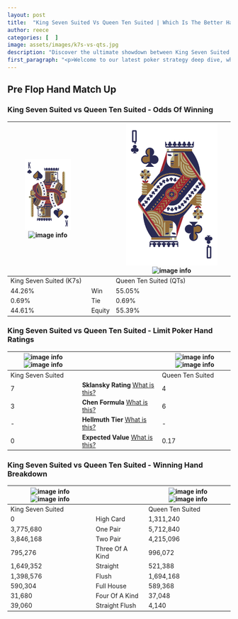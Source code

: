 ```yaml
---
layout: post
title:  "King Seven Suited Vs Queen Ten Suited | Which Is The Better Hand In Poker? A Complete Guide"
author: reece
categories: [  ]
image: assets/images/k7s-vs-qts.jpg
description: "Discover the ultimate showdown between King Seven Suited and Queen Ten Suited in poker! Uncover the odds, strategies, and scenarios where one hand triumphs over the other. Get ready to up your poker game with this thrilling analysis."
first_paragraph: "<p>Welcome to our latest poker strategy deep dive, where we're pitting two distinct hands against each other in a high-stakes showdown: King Seven Suited vs Queen Ten Suited.</p><p>In the dynamic world of poker, every decision counts, and knowing which hand holds the upper hand is key to your success at the table.</p><p>In this article, we'll dissect these two hands, explore the scenarios where one dominates the other, and equip you with the knowledge to make strategic choices that can tip the odds in your favor.</p><p>Get ready to unravel the intriguing dynamics of these poker hands and elevate your game to new heights.</p>"
---
```




[comment]: # (sp0)

## Pre Flop Hand Match Up

<div class="table hand-ratings" markdown="1"> 



### King Seven Suited vs Queen Ten Suited - Odds Of Winning


    
| ![image info](assets/images/hand1/K.png) ![image info](assets/images/hand1/7s.png) |  | ![image info](assets/images/hand2/Q.png) ![image info](assets/images/hand2/ts.png) |
| -------- | -------- | -------- |
| King Seven Suited (K7s) |  | Queen Ten Suited (QTs) |
| 44.26% | Win | 55.05% |
| 0.69% | Tie | 0.69% |
| 44.61% | Equity | 55.39% |




[comment]: # (sp1)



### King Seven Suited vs Queen Ten Suited - Limit Poker Hand Ratings


    
| ![image info](https://www.riverpairs.com/assets/images/hand1/K.png) ![image info](https://www.riverpairs.com/assets/images/hand1/7s.png) |  | ![image info](https://www.riverpairs.com/assets/images/hand2/Q.png) ![image info](https://www.riverpairs.com/assets/images/hand2/ts.png) |
| -------- | -------- | -------- |
| King Seven Suited |  | Queen Ten Suited |
| 7 | **Sklansky Rating** [What is this?](/sklansky-rating-explained) | 4 |
| 3 | **Chen Formula** [What is this?](/chen-formula-explained) | 6 |
| - | **Hellmuth Tier** [What is this?](/Hellmuth-tier-explained) | - |
| 0 | **Expected Value** [What is this?](/expected-value-explained) | 0.17 |




[comment]: # (sp2)



### King Seven Suited vs Queen Ten Suited - Winning Hand Breakdown


    
| ![image info](https://www.riverpairs.com/assets/images/hand1/K.png) ![image info](https://www.riverpairs.com/assets/images/hand1/7s.png) |  | ![image info](https://www.riverpairs.com/assets/images/hand2/Q.png) ![image info](https://www.riverpairs.com/assets/images/hand2/ts.png) |
| -------- | -------- | -------- |
| King Seven Suited |  | Queen Ten Suited |
| 0 | High Card | 1,311,240 |
| 3,775,680 | One Pair | 5,712,840 |
| 3,846,168 | Two Pair | 4,215,096 |
| 795,276 | Three Of A Kind | 996,072 |
| 1,649,352 | Straight | 521,388 |
| 1,398,576 | Flush | 1,694,168 |
| 590,304 | Full House | 589,368 |
| 31,680 | Four Of A Kind | 37,048 |
| 39,060 | Straight Flush | 4,140 |




[comment]: # (sp3)



</div>

[comment]: # (sp4)



[comment]: # (sp5)

